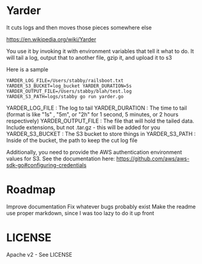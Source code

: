 Yarder
================

It cuts logs and then moves those pieces somewhere else

https://en.wikipedia.org/wiki/Yarder

You use it by invoking it with environment variables that tell it what to do. It will
tail a log, output that to another file, gzip it, and upload it to s3

Here is a sample

```
YARDER_LOG_FILE=/Users/stabby/railsboot.txt YARDER_S3_BUCKET=log_bucket YARDER_DURATION=5s YARDER_OUTPUT_FILE=/Users/stabby/blah/test.log YARDER_S3_PATH=logs/stabby go run yarder.go
```

YARDER_LOG_FILE : The log to tail
YARDER_DURATION : The time to tail (format is like "1s" , "5m", or "2h" for 1 second, 5 minutes, or 2 hours respectively)
YARDER_OUTPUT_FILE : The file that will hold the tailed data. Include extensions, but not .tar.gz - this will be added for you
YARDER_S3_BUCKET : The S3 bucket to store things in
YARDER_S3_PATH : Inside of the bucket, the path to keep the cut log file

Additionally, you need to provide the AWS authentication environment values for S3. See the documentation here: https://github.com/aws/aws-sdk-go#configuring-credentials

Roadmap
=========
Improve documentation
Fix whatever bugs probably exist
Make the readme use proper markdown, since I was too lazy to do it up front

LICENSE
=========
Apache v2 - See LICENSE
